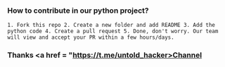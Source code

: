 ### How to contribute in our python project?
`1. Fork this repo
2. Create a new folder and add README
3. Add the python code
4. Create a pull request
5. Done, don't worry. Our team will view and accept your PR within a few hours/days.`

### Thanks <a href = "https://t.me/untold_hacker>Channel</a>

